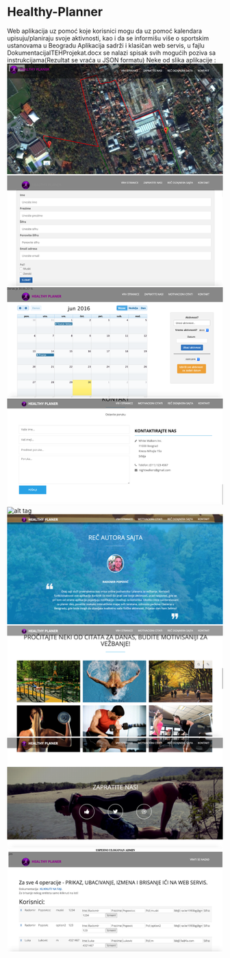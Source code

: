 # Healthy-Planner
Web aplikacija uz pomoć koje korisnici mogu da uz pomoć kalendara upisuju/planiraju svoje aktivnosti, kao i da se informišu više o sportskim ustanovama u Beogradu
Aplikacija sadrži i klasičan web servis, u fajlu DokumentacijaITEHProjekat.docx se nalazi spisak svih mogućih poziva sa instrukcijama(Rezultat se vraća u JSON formatu)
Neke od slika aplikacije : 
![alt tag](ProjekatITEH/1.png)
![alt tag](ProjekatITEH/3.png)
![alt tag](ProjekatITEH/4.png)
![alt tag](ProjekatITEH/5.png)
![alt tag](6.png)
![alt tag](7.png)
![alt tag](8.png)
![alt tag](9.png)
![alt tag](ProjekatITEH/2.png)

